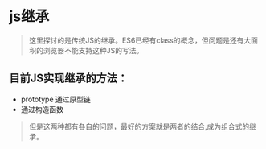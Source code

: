# js继承
> 这里探讨的是传统JS的继承。ES6已经有class的概念，但问题是还有大面积的浏览器不能支持这种JS的写法。

## 目前JS实现继承的方法：
- prototype 通过原型链
- 通过构造函数

> 但是这两种都有各自的问题，最好的方案就是两者的结合,成为组合式的继承。
